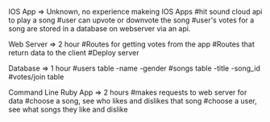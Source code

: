 IOS App => Unknown, no experience makeing IOS Apps
  #hit sound cloud api to play a song
  #user can upvote or downvote the song
  #user's votes for a song are stored in
  a database on webserver via an api.

Web Server => 2 hour
  #Routes for getting votes from the app
  #Routes that return data to the client
  #Deploy server

Database => 1 hour
  #users table
    -name
    -gender
  #songs table
    -title
    -song_id
  #votes/join table

Command Line Ruby App => 2 hours
  #makes requests to web server for data
  #choose a song, see who likes and dislikes that song
  #choose a user, see what songs they like and dislike
